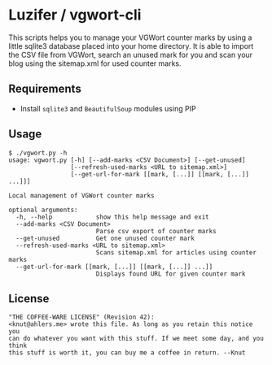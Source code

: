 # Luzifer / vgwort-cli

This scripts helps you to manage your VGWort counter marks by using a little sqlite3 database placed into your home directory. It is able to import the CSV file from VGWort, search an unused mark for you and scan your blog using the sitemap.xml for used counter marks.

## Requirements

- Install `sqlite3` and `BeautifulSoup` modules using PIP

## Usage

```
$ ./vgwort.py -h
usage: vgwort.py [-h] [--add-marks <CSV Document>] [--get-unused]
                 [--refresh-used-marks <URL to sitemap.xml>]
                 [--get-url-for-mark [[mark, [...]] [[mark, [...]] ...]]]

Local management of VGWort counter marks

optional arguments:
  -h, --help            show this help message and exit
  --add-marks <CSV Document>
                        Parse csv export of counter marks
  --get-unused          Get one unused counter mark
  --refresh-used-marks <URL to sitemap.xml>
                        Scans sitemap.xml for articles using counter marks
  --get-url-for-mark [[mark, [...]] [[mark, [...]] ...]]
                        Displays found URL for given counter mark
```

## License

```
"THE COFFEE-WARE LICENSE" (Revision 42):
<knut@ahlers.me> wrote this file. As long as you retain this notice you
can do whatever you want with this stuff. If we meet some day, and you think
this stuff is worth it, you can buy me a coffee in return. --Knut
```
